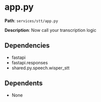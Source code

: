 # app.py

**Path**: `services/stt/app.py`

**Description**: Now call your transcription logic

## Dependencies
- fastapi
- fastapi.responses
- shared.py.speech.wisper_stt

## Dependents
- None

